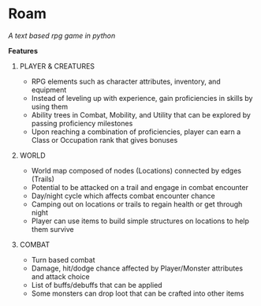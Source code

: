 # Roam
*A text based rpg game in python*

**Features**

1. PLAYER & CREATURES
    * RPG elements such as character attributes, inventory, and equipment
    * Instead of leveling up with experience, gain proficiencies in skills by using them
    * Ability trees in Combat, Mobility, and Utility that can be explored by passing proficiency milestones
    * Upon reaching a combination of proficiencies, player can earn a Class or Occupation rank that gives bonuses

2. WORLD
    * World map composed of nodes (Locations) connected by edges (Trails)
    * Potential to be attacked on a trail and engage in combat encounter
    * Day/night cycle which affects combat encounter chance
    * Camping out on locations or trails to regain health or get through night
    * Player can use items to build simple structures on locations to help them survive

3. COMBAT
    * Turn based combat
    * Damage, hit/dodge chance affected by Player/Monster attributes and attack choice
    * List of buffs/debuffs that can be applied
    * Some monsters can drop loot that can be crafted into other items
